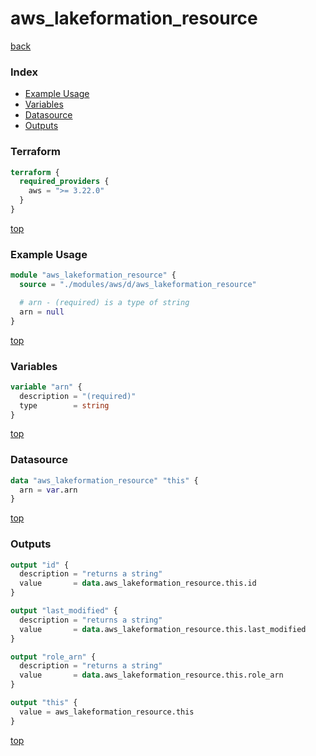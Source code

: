 # aws_lakeformation_resource

[back](../aws.md)

### Index

- [Example Usage](#example-usage)
- [Variables](#variables)
- [Datasource](#datasource)
- [Outputs](#outputs)

### Terraform

```terraform
terraform {
  required_providers {
    aws = ">= 3.22.0"
  }
}
```

[top](#index)

### Example Usage

```terraform
module "aws_lakeformation_resource" {
  source = "./modules/aws/d/aws_lakeformation_resource"

  # arn - (required) is a type of string
  arn = null
}
```

[top](#index)

### Variables

```terraform
variable "arn" {
  description = "(required)"
  type        = string
}
```

[top](#index)

### Datasource

```terraform
data "aws_lakeformation_resource" "this" {
  arn = var.arn
}
```

[top](#index)

### Outputs

```terraform
output "id" {
  description = "returns a string"
  value       = data.aws_lakeformation_resource.this.id
}

output "last_modified" {
  description = "returns a string"
  value       = data.aws_lakeformation_resource.this.last_modified
}

output "role_arn" {
  description = "returns a string"
  value       = data.aws_lakeformation_resource.this.role_arn
}

output "this" {
  value = aws_lakeformation_resource.this
}
```

[top](#index)